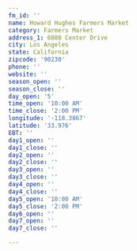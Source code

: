 ```yaml
---
fm_id: ''
name: Howard Hughes Farmers Market
category: Farmers Market
address_1: 6080 Center Drive
city: Los Angeles
state: California
zipcode: '90230'
phone: ''
website: ''
season_open: ''
season_close: ''
day_open: '5'
time_open: '10:00 AM'
time_close: '2:00 PM'
longitude: '-118.3867'
latitude: '33.976'
EBT: ''
day1_open: ''
day1_close: ''
day2_open: ''
day2_close: ''
day3_open: ''
day3_close: ''
day4_open: ''
day4_close: ''
day5_open: '10:00 AM'
day5_close: '2:00 PM'
day6_open: ''
day7_open: ''
day7_close: ''

---
```

